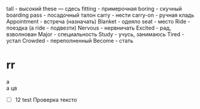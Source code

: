 tall - высокий
these — сдесь
fitting - примерочная
boring - скучный
boarding pass - посадочный талон
carry - нести
carry-on - ручная кладь
Appointment - встреча (назначать)
Blanket - одеяло
seat - место
Ride - поездка (a ride - подвезти)
Nervous - нервничать
Excited - рад, взволнован
Major - специальность
Study - учусь, занимаюсь
Tired - устал
Crowded - переполненный
Become - стать

# rr
а<br> а
цв
- [ ] 12
test
Проверка
тексто